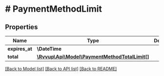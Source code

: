 # # PaymentMethodLimit

## Properties

Name | Type | Description | Notes
------------ | ------------- | ------------- | -------------
**expires_at** | **\DateTime** |  |
**total** | [**\Rvvup\Api\Model\PaymentMethodTotalLimit[]**](PaymentMethodTotalLimit.md) |  |

[[Back to Model list]](../../README.md#models) [[Back to API list]](../../README.md#endpoints) [[Back to README]](../../README.md)

